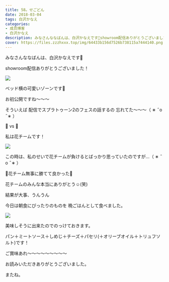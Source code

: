 ```yaml
---
title: 58。せごどん
date: 2018-03-04
tags: 白沢かなえ
categories: 
- 成员博客
- 白沢かなえ
description: みなさんななばんは、白沢かなえです🌷showroom配信ありがとうございました！ベッド横の可愛いゾーンです🌷お初公開ですね〜〜〜...
cover: https://files.zzzhxxx.top/img/64433b156d7526b738115a7444140.png 
---
```









みなさんななばんは、白沢かなえです🌷











showroom配信ありがとうございました！




![](https://files.zzzhxxx.top/img/64433b156d7526b738115a7444140.png)




ベッド横の可愛いゾーンです🌷


お初公開ですね〜〜〜











そういえば
配信でスプラトゥーン2のフェスの話するの
忘れてた〜〜〜（ ∗   ̑ o   ̑ ∗ ）





🌸 vs 🍡





私は花チームです！


![](https://files.zzzhxxx.top/img/64433b156d7526b738115a7444140-01.jpg)




この時は、私のせいで花チームが負けるとばっかり思っていたのですが…（ ∗   ̑ o   ̑ ∗ ）



🌸花チーム無事に勝てて良かった🌸











花チームのみんな本当にありがとう☺️(笑)








結果が大事、うんうん









今日は朝食にぴったりのものを
晩ごはんとして食べました。


![](https://files.zzzhxxx.top/img/64433b156d7526b738115a7444140-02.jpg)




美味しそうに出来たのでのっけておきます。


パン＋ミートソース＋しめじ＋チーズ＋パセリ(＋オリーブオイル＋トリュフソルト)です！


ご賞味あれ〜〜〜〜〜〜〜〜〜















お読みいただきありがとうございました。



またね。


